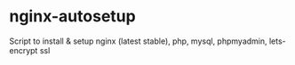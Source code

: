 # nginx-autosetup
Script to install &amp; setup nginx (latest stable), php, mysql, phpmyadmin, lets-encrypt ssl

